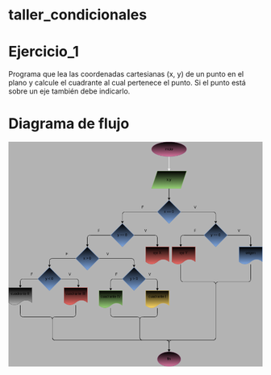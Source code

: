# taller_condicionales
# Ejercicio_1
Programa que lea las coordenadas cartesianas (x, y) de un punto en el plano y
calcule el cuadrante al cual pertenece el punto. Si el punto está sobre un eje
también debe indicarlo.
# Diagrama de flujo
![diagrama de flujo](diagrama.png "diagrama de flujo")
